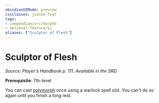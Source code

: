 ```yaml
---
obsidianUIMode: preview
cssclasses: json5e-feat
tags:
- compendium/src/5e/phb
- optional-feature/ei
aliases: ["Sculptor of Flesh"]
---
```

# Sculptor of Flesh
*Source: Player's Handbook p. 111. Available in the SRD.*  

**Prerequisite**: 7th-level

You can cast [polymorph](/Systems/5e/spells/polymorph.md) once using a warlock spell slot. You can't do so again until you finish a long rest.